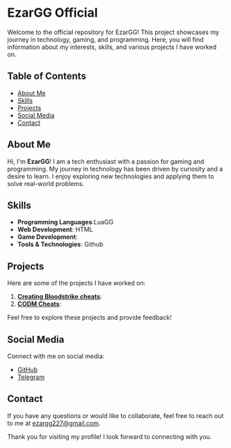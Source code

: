 # EzarGG Official

Welcome to the official repository for EzarGG! This project showcases my journey in technology, gaming, and programming. Here, you will find information about my interests, skills, and various projects I have worked on.

## Table of Contents

- [About Me](#about-me)
- [Skills](#skills)
- [Projects](#projects)
- [Social Media](#social-media)
- [Contact](#contact)

## About Me

Hi, I'm **EzarGG**! I am a tech enthusiast with a passion for gaming and programming. My journey in technology has been driven by curiosity and a desire to learn. I enjoy exploring new technologies and applying them to solve real-world problems.

## Skills

- **Programming Languages**:LuaGG
- **Web Development**: HTML
- **Game Development**: 
- **Tools & Technologies**: Github

## Projects

Here are some of the projects I have worked on:

1. **[Creating Bloodstrike cheats](#)**: 
2. **[CODM Cheats](#)**:

Feel free to explore these projects and provide feedback!

## Social Media

Connect with me on social media:

- [GitHub](https://github.com/EzarGG)
- [Telegram](https://t.me/EzarGG)

## Contact

If you have any questions or would like to collaborate, feel free to reach out to me at [ezargg227@gmail.com](mailto:your.email@example.com).

Thank you for visiting my profile! I look forward to connecting with you.
